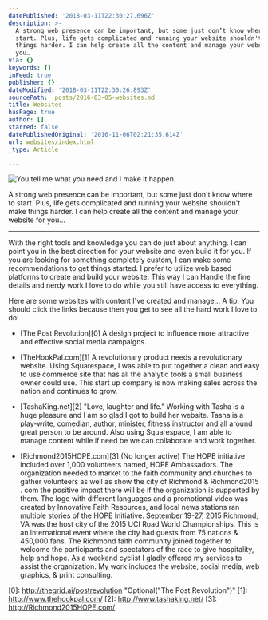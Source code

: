 ```yaml
---
datePublished: '2018-03-11T22:30:27.696Z'
description: >-
  A strong web presence can be important, but some just don’t know where to
  start. Plus, life gets complicated and running your website shouldn't make
  things harder. I can help create all the content and manage your website for
  you…
via: {}
keywords: []
inFeed: true
publisher: {}
dateModified: '2018-03-11T22:30:26.893Z'
sourcePath: _posts/2016-03-05-websites.md
title: Websites
hasPage: true
author: []
starred: false
datePublishedOriginal: '2016-11-06T02:21:35.614Z'
url: websites/index.html
_type: Article

---
```

![You tell me what you need and I make it happen.](https://s3-us-west-2.amazonaws.com/the-grid-img/p/77613dcfea25b2328204e021edfd7d3ad3826a7e.jpg)

A strong web presence can be important, but some just don't know where to start. Plus, life gets complicated and running your website shouldn't make things harder. I can help create all the content and manage your website for you...

---

With the right tools and knowledge you can do just about anything. I can point you in the best direction for your website and even build it for you. If you are looking for something completely custom, I can make some recommendations to get things started. I prefer to utilize web based platforms to create and build your website. This way I can Handle the fine details and nerdy work I love to do while you still have access to everything.

Here are some websites with content I've created and manage... A tip: You should click the links because then you get to see all the hard work I love to do!

* [The Post Revolution][0] A design project to influence more attractive and effective social media campaigns.

* [TheHookPal.com][1] A revolutionary product needs a revolutionary website. Using Squarespace, I was able to put together a clean and easy to use commerce site that has all the analytic tools a small business owner could use. This start up company is now making sales across the nation and continues to grow.
* [TashaKing.net][2] "Love, laughter and life." Working with Tasha is a huge pleasure and I am so glad I got to build her website. Tasha is a play-write, comedian, author, minister, fitness instructor and all around great person to be around. Also using Squarespace, I am able to manage content while if need be we can collaborate and work together.
* [Richmond2015HOPE.com][3] (No longer active) The HOPE initiative included over 1,000 volunteers named, HOPE Ambassadors. The organization needed to market to the faith community and churches to gather volunteers as well as show the city of Richmond & Richmond2015 . com the positive impact there will be if the organization is supported by them. The logo with different languages and a promotional video was created by Innovative Faith Resources, and local news stations ran multiple stories of the HOPE Initiative. September 19-27, 2015 Richmond, VA was the host city of the 2015 UCI Road World Championships. This is an international event where the city had guests from 75 nations & 450,000 fans. The Richmond faith community joined together to welcome the participants and spectators of the race to give hospitality, help and hope. As a weekend cyclist I gladly offered my services to assist the organization. My work includes the website, social media, web graphics, & print consulting.

[0]: http://thegrid.ai/postrevolution "Optional("The Post Revolution")"
[1]: http://www.thehookpal.com/
[2]: http://www.tashaking.net/
[3]: http://Richmond2015HOPE.com/